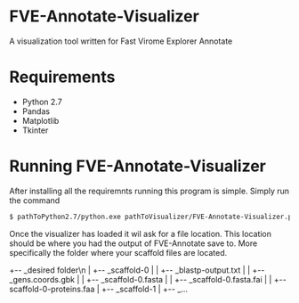# FVE-Annotate-Visualizer
A visualization tool written for Fast Virome Explorer Annotate

# Requirements
- Python 2.7
- Pandas
- Matplotlib
- Tkinter

# Running FVE-Annotate-Visualizer
After installing all the requiremnts running this program is simple. Simply run the command
```bash
$ pathToPython2.7/python.exe pathToVisualizer/FVE-Annotate-Visualizer.py
```
Once the visualizer has loaded it wil ask for a file location. This location should be where you had the output of FVE-Annotate save to. More specifically the folder where your scaffold files are located.

+-- _desired folder\n
|   +-- _scaffold-0
|   |   +-- _blastp-output.txt
|   |   +-- _gens.coords.gbk
|   |   +-- _scaffold-0.fasta
|   |   +-- _scaffold-0.fasta.fai
|   |   +-- scaffold-0-proteins.faa
|   +-- _scaffold-1
|   +-- _...

